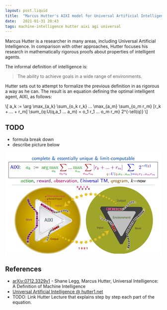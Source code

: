 ```yaml
---
layout: post.liquid
title:  "Marcus Hutter's AIXI model for Universal Artificial Intelligence"
date:   2021-01-31 20:43
tags: machine-intelligence hutter aixi agi universal
---
```


Marcus Hutter is a researcher in many areas, including Universal Artificial Intelligence.
In comparison with other approaches, Hutter focuses his research in mathematically 
rigorous proofs about properties of intelligent agents.

The informal definition of intelligence is:

> The ability to achieve goals in a wide range of environments. 

Hutter sets out to attempt to formalize the previous definition
in as rigorous a way as he can. The result is an equation 
defining the optimal intelligent agent, AIXI, as follows:

\\[ 
    a_k := \arg \max_{a_k} \sum_{o_k r_k} ... 
        \max_{a_m} \sum_{o_m r_m} [r_k + ... + r_m] 
        \sum_{q:U(q,a_1 ... a_m) = o_1 r_1 ... o_m r_m} 2^{-\ell(q)}
\\]

## TODO

- formula break down
- describe picture below

![AIXI](/assets/images/aixi.png "AIXI")

## References

- [arXiv:0712.3329v1](https://arxiv.org/abs/0712.3329v1) - Shane Legg, Marcus Hutter, Universal Intelligence: A Definition of Machine Intelligence
- [Universal Artificial Intelligence @ hutter1.net](http://www.hutter1.net/ai/uai.htm)
- TODO: Link Hutter Lecture that explains step by step each part of the equation.
